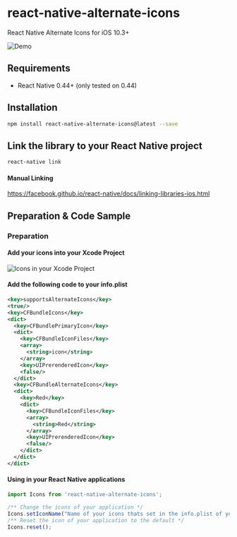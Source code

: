 # react-native-alternate-icons
React Native Alternate Icons for iOS 10.3+

![Demo](http://kamsteegsoftware.nl/react-native-alternate-icons/demo.gif)

## Requirements
* React Native 0.44+ (only tested on 0.44)

## Installation

```bash
npm install react-native-alternate-icons@latest --save
```

## Link the library to your React Native project

```bash
react-native link
```

#### Manual Linking

https://facebook.github.io/react-native/docs/linking-libraries-ios.html

## Preparation & Code Sample

### Preparation

#### Add your icons into your Xcode Project
![Icons in your Xcode Project](http://kamsteegsoftware.nl/react-native-alternate-icons/icons-project.png)

#### Add the following code to your info.plist
```xml
<key>supportsAlternateIcons</key>
<true/>
<key>CFBundleIcons</key>
<dict>
  <key>CFBundlePrimaryIcon</key>
  <dict>
    <key>CFBundleIconFiles</key>
    <array>
      <string>icon</string>
    </array>
    <key>UIPrerenderedIcon</key>
    <false/>
  </dict>
  <key>CFBundleAlternateIcons</key>
  <dict>
    <key>Red</key>
    <dict>
      <key>CFBundleIconFiles</key>
      <array>
        <string>Red</string>
      </array>
      <key>UIPrerenderedIcon</key>
      <false/>
    </dict>
  </dict>
</dict>
```

#### Using in your React Native applications
```javascript
import Icons from 'react-native-alternate-icons';

/** Change the icons of your application */
Icons.setIconName("Name of your icons thats set in the info.plist of your xcode project, in the example above your will use the word 'Red'");
/** Reset the icon of your application to the default */
Icons.reset();
```
